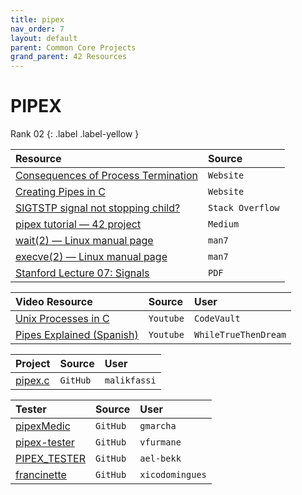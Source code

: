 ```yaml
---
title: pipex
nav_order: 7
layout: default
parent: Common Core Projects
grand_parent: 42 Resources
---
```


# **PIPEX**

Rank 02
{: .label .label-yellow }

| Resource                                                                                                                                     | Source    |
| :------------------------------------------------------------------------------------------------------------------------------------------- | :-------- |
| [Consequences of Process Termination](https://pubs.opengroup.org/onlinepubs/9699919799/functions/_Exit.html#tag_16_01_03_01)                 | `Website` |
| [Creating Pipes in C](https://tldp.org/LDP/lpg/node11.html)                                                                                  | `Website` |
| [SIGTSTP signal not stopping child?](https://stackoverflow.com/questions/41029170/sigtstp-signal-not-stopping-child)                         | `Stack Overflow` |
| [pipex tutorial — 42 project](https://csnotes.medium.com/pipex-tutorial-42-project-4469f5dd5901)                                             | `Medium`  |
| [wait(2) — Linux manual page](https://man7.org/linux/man-pages/man2/waitpid.2.html)                                                          | `man7`    |
| [execve(2) — Linux manual page](https://man7.org/linux/man-pages/man2/execve.2.html)                                                         | `man7`    |
| [Stanford Lecture 07: Signals](https://web.stanford.edu/class/archive/cs/cs110/cs110.1196/static/lectures/07-Signals/lecture-07-signals.pdf) | `PDF`     |

| Video Resource                                                                                                                               | Source    | User |
| :------------------------------------------------------------------------------------------------------------------------------------------- | :-------- | :--- |
| [Unix Processes in C](https://www.youtube.com/playlist?list=PLfqABt5AS4FkW5mOn2Tn9ZZLLDwA3kZUY)                                              | `Youtube` | `CodeVault` |
| [Pipes Explained (Spanish)](https://www.youtube.com/watch?v=8LdQ09Ep9RY)                                                                     | `Youtube` | `WhileTrueThenDream` |

| Project                                                                                                                                      | Source   | User |
| :------------------------------------------------------------------------------------------------------------------------------------------- | :------- | :--- |
| [pipex.c](https://github.com/malikfassi/42/blob/master/UNIX/PIPEX/src/pipex.c)                                                               | `GitHub` | `malikfassi` |

| Tester                                                                                                                                       | Source   | User |
| :------------------------------------------------------------------------------------------------------------------------------------------- | :------- | :--- |
| [pipexMedic](https://github.com/gmarcha/pipexMedic)                                                                                          | `GitHub` | `gmarcha` |
| [pipex-tester](https://github.com/vfurmane/pipex-tester)                                                                                     | `GitHub` | `vfurmane` |
| [PIPEX_TESTER](https://github.com/ael-bekk/PIPEX_TESTER)                                                                                     | `GitHub` | `ael-bekk` |
| [francinette](https://github.com/xicodomingues/francinette)                                                                                  | `GitHub` | `xicodomingues` |

